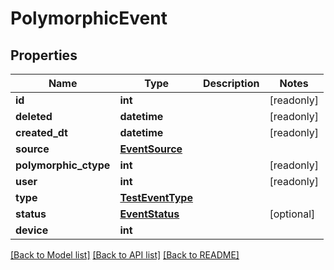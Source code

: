 # PolymorphicEvent


## Properties
Name | Type | Description | Notes
------------ | ------------- | ------------- | -------------
**id** | **int** |  | [readonly] 
**deleted** | **datetime** |  | [readonly] 
**created_dt** | **datetime** |  | [readonly] 
**source** | [**EventSource**](EventSource.md) |  | 
**polymorphic_ctype** | **int** |  | [readonly] 
**user** | **int** |  | [readonly] 
**type** | [**TestEventType**](TestEventType.md) |  | 
**status** | [**EventStatus**](EventStatus.md) |  | [optional] 
**device** | **int** |  | 

[[Back to Model list]](../README.md#documentation-for-models) [[Back to API list]](../README.md#documentation-for-api-endpoints) [[Back to README]](../README.md)


